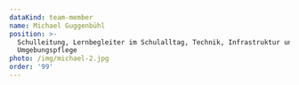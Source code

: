 ```yaml
---
dataKind: team-member
name: Michael Guggenbühl
position: >-
  Schulleitung, Lernbegleiter im Schulalltag, Technik, Infrastruktur und
  Umgebungspflege
photo: /img/michael-2.jpg
order: '99'
---
```


